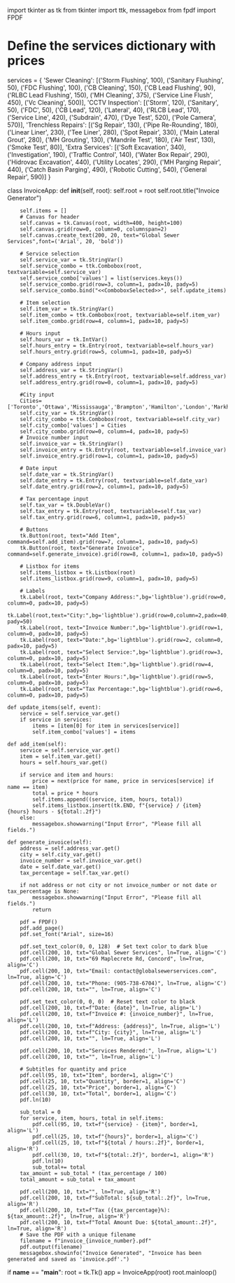 import tkinter as tk
from tkinter import ttk, messagebox
from fpdf import FPDF

# Define the services dictionary with prices
services = {
    'Sewer Cleaning': [('Storm Flushing', 100), ('Sanitary Flushing', 50), ('FDC Flushing', 100), ('CB Cleaning', 150),
                       ('CB Lead Flushing', 90), ('RLBC Lead Flushing', 150), ('MH Cleaning', 375),
                       ('Service Line Flush', 450), ('Vc Cleaning', 500)],
    'CCTV Inspection': [('Storm', 120), ('Sanitary', 50), ('FDC', 50), ('CB Lead', 120), ('Lateral', 40),
                        ('RLCB Lead', 170), ('Service Line', 420), ('Subdrain', 470), ('Dye Test', 520),
                        ('Pole Camera', 570)],
    'Trenchless Repairs': [('Sg Repair', 130), ('Pipe Re-Rounding', 180), ('Linear Liner', 230), ('Tee Liner', 280),
                           ('Spot Repair', 330), ('Main Lateral Grout', 280), ('MH Grouting', 130),
                           ('Mandrile Test', 180), ('Air Test', 130), ('Smoke Test', 80)],
    'Extra Services': [('Soft Excavation', 340), ('Investigation', 190), ('Traffic Control', 140),
                       ('Water Box Repair', 290), ('Hidrovac Excavation', 440), ('Utility Locates', 290),
                       ('MH Parging Repair', 440), ('Catch Basin Parging', 490), ('Robotic Cutting', 540),
                       ('General Repair', 590)]
}



class InvoiceApp:
    def __init__(self, root):
        self.root = root
        self.root.title("Invoice Generator")

        self.items = []
        # Canvas for header
        self.canvas = tk.Canvas(root, width=400, height=100)
        self.canvas.grid(row=0, column=0, columnspan=2)
        self.canvas.create_text(200, 20, text="Global Sewer Services",font=('Arial', 20, 'bold'))

        # Service selection
        self.service_var = tk.StringVar()
        self.service_combo = ttk.Combobox(root, textvariable=self.service_var)
        self.service_combo['values'] = list(services.keys())
        self.service_combo.grid(row=3, column=1, padx=10, pady=5)
        self.service_combo.bind("<<ComboboxSelected>>", self.update_items)

        # Item selection
        self.item_var = tk.StringVar()
        self.item_combo = ttk.Combobox(root, textvariable=self.item_var)
        self.item_combo.grid(row=4, column=1, padx=10, pady=5)

        # Hours input
        self.hours_var = tk.IntVar()
        self.hours_entry = tk.Entry(root, textvariable=self.hours_var)
        self.hours_entry.grid(row=5, column=1, padx=10, pady=5)

        # Company address input
        self.address_var = tk.StringVar()
        self.address_entry = tk.Entry(root, textvariable=self.address_var)
        self.address_entry.grid(row=0, column=1, padx=10, pady=5)

        #City input
        Cities=['Toronto','Ottawa','Mississauga','Brampton','Hamilton','London','Markham','Vaughan','Kitchener','Windsor']
        self.city_var = tk.StringVar()
        self.city_combo = ttk.Combobox(root, textvariable=self.city_var)
        self.city_combo['values'] = Cities
        self.city_combo.grid(row=0, column=4, padx=10, pady=5)
        # Invoice number input
        self.invoice_var = tk.StringVar()
        self.invoice_entry = tk.Entry(root, textvariable=self.invoice_var)
        self.invoice_entry.grid(row=1, column=1, padx=10, pady=5)

        # Date input
        self.date_var = tk.StringVar()
        self.date_entry = tk.Entry(root, textvariable=self.date_var)
        self.date_entry.grid(row=2, column=1, padx=10, pady=5)

        # Tax percentage input
        self.tax_var = tk.DoubleVar()
        self.tax_entry = tk.Entry(root, textvariable=self.tax_var)
        self.tax_entry.grid(row=6, column=1, padx=10, pady=5)

        # Buttons
        tk.Button(root, text="Add Item", command=self.add_item).grid(row=7, column=1, padx=10, pady=5)
        tk.Button(root, text="Generate Invoice", command=self.generate_invoice).grid(row=8, column=1, padx=10, pady=5)

        # Listbox for items
        self.items_listbox = tk.Listbox(root)
        self.items_listbox.grid(row=9, column=1, padx=10, pady=5)

        # Labels
        tk.Label(root, text="Company Address:",bg='lightblue').grid(row=0, column=0, padx=10, pady=5)
        tk.Label(root,text="City:",bg='lightblue').grid(row=0,column=2,padx=40, pady=50)
        tk.Label(root, text="Invoice Number:",bg='lightblue').grid(row=1, column=0, padx=10, pady=5)
        tk.Label(root, text="Date:",bg='lightblue').grid(row=2, column=0, padx=10, pady=5)
        tk.Label(root, text="Select Service:",bg='lightblue').grid(row=3, column=0, padx=10, pady=5)
        tk.Label(root, text="Select Item:",bg='lightblue').grid(row=4, column=0, padx=10, pady=5)
        tk.Label(root, text="Enter Hours:",bg='lightblue').grid(row=5, column=0, padx=10, pady=5)
        tk.Label(root, text="Tax Percentage:",bg='lightblue').grid(row=6, column=0, padx=10, pady=5)

    def update_items(self, event):
        service = self.service_var.get()
        if service in services:
            items = [item[0] for item in services[service]]
            self.item_combo['values'] = items

    def add_item(self):
        service = self.service_var.get()
        item = self.item_var.get()
        hours = self.hours_var.get()

        if service and item and hours:
            price = next(price for name, price in services[service] if name == item)
            total = price * hours
            self.items.append((service, item, hours, total))
            self.items_listbox.insert(tk.END, f"{service} / {item}  {hours} hours - ${total:.2f}")
        else:
            messagebox.showwarning("Input Error", "Please fill all fields.")

    def generate_invoice(self):
        address = self.address_var.get()
        city = self.city_var.get()
        invoice_number = self.invoice_var.get()
        date = self.date_var.get()
        tax_percentage = self.tax_var.get()

        if not address or not city or not invoice_number or not date or tax_percentage is None:
            messagebox.showwarning("Input Error", "Please fill all fields.")
            return

        pdf = FPDF()
        pdf.add_page()
        pdf.set_font("Arial", size=16)

        pdf.set_text_color(0, 0, 128)  # Set text color to dark blue
        pdf.cell(200, 10, txt="Global Sewer Services", ln=True, align='C')
        pdf.cell(200, 10, txt="69 Maplecrete Rd, Concord", ln=True, align='C')
        pdf.cell(200, 10, txt="Email: contact@globalsewerservices.com", ln=True, align='C')
        pdf.cell(200, 10, txt="Phone: (905-738-6704)", ln=True, align='C')
        pdf.cell(200, 10, txt="", ln=True, align='C')

        pdf.set_text_color(0, 0, 0)  # Reset text color to black
        pdf.cell(200, 10, txt=f"Date: {date}", ln=True, align='L')
        pdf.cell(200, 10, txt=f"Invoice #: {invoice_number}", ln=True, align='L')
        pdf.cell(200, 10, txt=f"Address: {address}", ln=True, align='L')
        pdf.cell(200, 10, txt=f"City: {city}", ln=True, align='L')
        pdf.cell(200, 10, txt="", ln=True, align='L')

        pdf.cell(200, 10, txt="Services Rendered:", ln=True, align='L')
        pdf.cell(200, 10, txt="", ln=True, align='L')

        # Subtitles for quantity and price
        pdf.cell(95, 10, txt="Item", border=1, align='C')
        pdf.cell(25, 10, txt="Quantity", border=1, align='C')
        pdf.cell(25, 10, txt="Price", border=1, align='C')
        pdf.cell(30, 10, txt="Total", border=1, align='C')
        pdf.ln(10)

        sub_total = 0
        for service, item, hours, total in self.items:
            pdf.cell(95, 10, txt=f"{service} - {item}", border=1, align='L')
            pdf.cell(25, 10, txt=f"{hours}", border=1, align='C')
            pdf.cell(25, 10, txt=f"${total / hours:.2f}", border=1, align='R')
            pdf.cell(30, 10, txt=f"${total:.2f}", border=1, align='R')
            pdf.ln(10)
            sub_total+= total
        tax_amount = sub_total * (tax_percentage / 100)
        total_amount = sub_total + tax_amount

        pdf.cell(200, 10, txt="", ln=True, align='R')
        pdf.cell(200, 10, txt=f"SubTotal: ${sub_total:.2f}", ln=True, align='R')
        pdf.cell(200, 10, txt=f"Tax ({tax_percentage}%): ${tax_amount:.2f}", ln=True, align='R')
        pdf.cell(200, 10, txt=f"Total Amount Due: ${total_amount:.2f}", ln=True, align='R')
        # Save the PDF with a unique filename
        filename = f"invoice_{invoice_number}.pdf"
        pdf.output(filename)
        messagebox.showinfo("Invoice Generated", "Invoice has been generated and saved as 'invoice.pdf'.")

if __name__ == "__main__":
    root = tk.Tk()
    app = InvoiceApp(root)
    root.mainloop()
